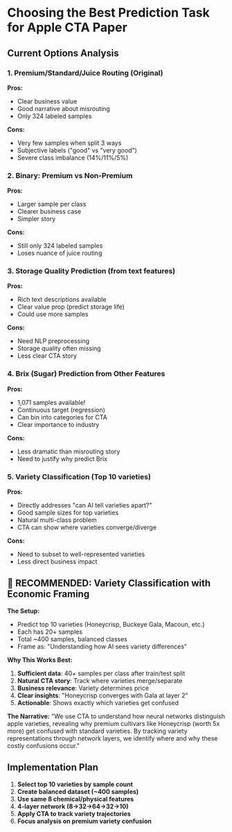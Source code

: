 # Choosing the Best Prediction Task for Apple CTA Paper

## Current Options Analysis

### 1. Premium/Standard/Juice Routing (Original)
**Pros:**
- Clear business value
- Good narrative about misrouting
- Only 324 labeled samples

**Cons:**
- Very few samples when split 3 ways
- Subjective labels ("good" vs "very good")
- Severe class imbalance (14%/11%/5%)

### 2. Binary: Premium vs Non-Premium
**Pros:**
- Larger sample per class
- Clearer business case
- Simpler story

**Cons:**
- Still only 324 labeled samples
- Loses nuance of juice routing

### 3. Storage Quality Prediction (from text features)
**Pros:**
- Rich text descriptions available
- Clear value prop (predict storage life)
- Could use more samples

**Cons:**
- Need NLP preprocessing
- Storage quality often missing
- Less clear CTA story

### 4. Brix (Sugar) Prediction from Other Features
**Pros:**
- 1,071 samples available!
- Continuous target (regression)
- Can bin into categories for CTA
- Clear importance to industry

**Cons:**
- Less dramatic than misrouting story
- Need to justify why predict Brix

### 5. Variety Classification (Top 10 varieties)
**Pros:**
- Directly addresses "can AI tell varieties apart?"
- Good sample sizes for top varieties
- Natural multi-class problem
- CTA can show where varieties converge/diverge

**Cons:**
- Need to subset to well-represented varieties
- Less direct business impact

## 🎯 RECOMMENDED: Variety Classification with Economic Framing

**The Setup:**
- Predict top 10 varieties (Honeycrisp, Buckeye Gala, Macoun, etc.)
- Each has 20+ samples
- Total ~400 samples, balanced classes
- Frame as: "Understanding how AI sees variety differences"

**Why This Works Best:**
1. **Sufficient data**: 40+ samples per class after train/test split
2. **Natural CTA story**: Track where varieties merge/separate
3. **Business relevance**: Variety determines price
4. **Clear insights**: "Honeycrisp converges with Gala at layer 2"
5. **Actionable**: Shows exactly which varieties get confused

**The Narrative:**
"We use CTA to understand how neural networks distinguish apple varieties, revealing why premium cultivars like Honeycrisp (worth 5x more) get confused with standard varieties. By tracking variety representations through network layers, we identify where and why these costly confusions occur."

## Implementation Plan

1. **Select top 10 varieties by sample count**
2. **Create balanced dataset (~400 samples)**
3. **Use same 8 chemical/physical features**
4. **4-layer network (8→32→64→32→10)**
5. **Apply CTA to track variety trajectories**
6. **Focus analysis on premium variety confusion**